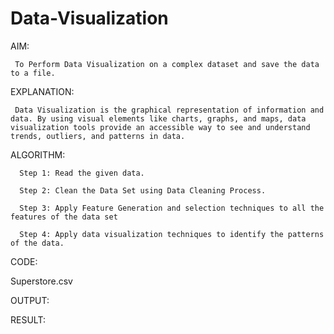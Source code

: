 # Data-Visualization

AIM:

     To Perform Data Visualization on a complex dataset and save the data to a file.
     
EXPLANATION:

     Data Visualization is the graphical representation of information and data. By using visual elements like charts, graphs, and maps, data visualization tools provide an accessible way to see and understand trends, outliers, and patterns in data.
     
ALGORITHM:

      Step 1: Read the given data.
      
      Step 2: Clean the Data Set using Data Cleaning Process.
      
      Step 3: Apply Feature Generation and selection techniques to all the features of the data set
      
      Step 4: Apply data visualization techniques to identify the patterns of the data.
      
CODE:

Superstore.csv

OUTPUT:

RESULT:

